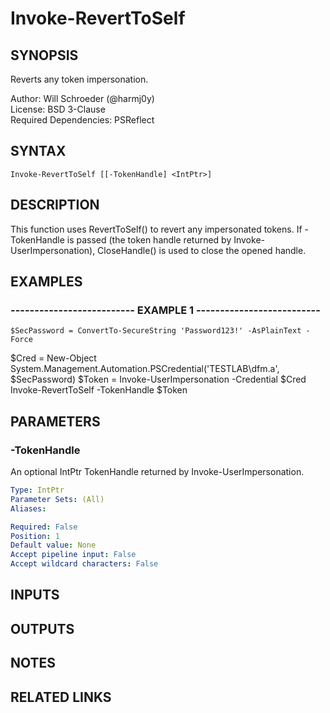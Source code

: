 # Invoke-RevertToSelf

## SYNOPSIS
Reverts any token impersonation.

Author: Will Schroeder (@harmj0y)  
License: BSD 3-Clause  
Required Dependencies: PSReflect

## SYNTAX

```
Invoke-RevertToSelf [[-TokenHandle] <IntPtr>]
```

## DESCRIPTION
This function uses RevertToSelf() to revert any impersonated tokens.
If -TokenHandle is passed (the token handle returned by Invoke-UserImpersonation),
CloseHandle() is used to close the opened handle.

## EXAMPLES

### -------------------------- EXAMPLE 1 --------------------------
```
$SecPassword = ConvertTo-SecureString 'Password123!' -AsPlainText -Force
```

$Cred = New-Object System.Management.Automation.PSCredential('TESTLAB\dfm.a', $SecPassword)
$Token = Invoke-UserImpersonation -Credential $Cred
Invoke-RevertToSelf -TokenHandle $Token

## PARAMETERS

### -TokenHandle
An optional IntPtr TokenHandle returned by Invoke-UserImpersonation.

```yaml
Type: IntPtr
Parameter Sets: (All)
Aliases: 

Required: False
Position: 1
Default value: None
Accept pipeline input: False
Accept wildcard characters: False
```

## INPUTS

## OUTPUTS

## NOTES

## RELATED LINKS

